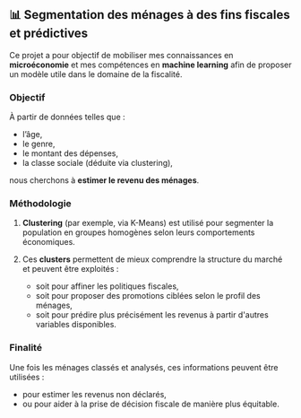 ## 📊 Segmentation des ménages à des fins fiscales et prédictives

Ce projet a pour objectif de mobiliser mes connaissances en **microéconomie** et mes compétences en **machine learning** afin de proposer un modèle utile dans le domaine de la fiscalité.

### Objectif

À partir de données telles que :

* l’âge,
* le genre,
* le montant des dépenses,
* la classe sociale (déduite via clustering),

nous cherchons à **estimer le revenu des ménages**.

### Méthodologie

1. **Clustering** (par exemple, via K-Means) est utilisé pour segmenter la population en groupes homogènes selon leurs comportements économiques.
2. Ces **clusters** permettent de mieux comprendre la structure du marché et peuvent être exploités :

   * soit pour affiner les politiques fiscales,
   * soit pour proposer des promotions ciblées selon le profil des ménages,
   * soit pour prédire plus précisément les revenus à partir d'autres variables disponibles.

### Finalité

Une fois les ménages classés et analysés, ces informations peuvent être utilisées :

* pour estimer les revenus non déclarés,
* ou pour aider à la prise de décision fiscale de manière plus équitable.

